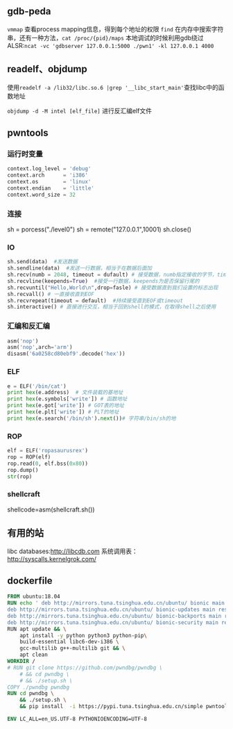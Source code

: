 ## gdb-peda
`vmmap`
查看process mapping信息，得到每个地址的权限
`find` 在内存中搜索字符串，还有一种方法，`cat /proc/{pid}/maps` 
本地调试的时候利用gdb绕过ALSR:`ncat -vc 'gdbserver 127.0.0.1:5000 ./pwn1' -kl 127.0.0.1 4000`
## readelf、objdump
使用`readelf -a /lib32/libc.so.6 |grep '__libc_start_main'`查找libc中的函数地址

`objdump -d -M intel [elf_file]` 进行反汇编elf文件

## pwntools

### 运行时变量
```py
context.log_level = 'debug'
context.arch      = 'i386'
context.os        = 'linux'
context.endian    = 'little'
context.word_size = 32
```

### 连接
sh = porcess("./level0")
sh = remote("127.0.0.1",10001)
sh.close()  
### IO

```py
sh.send(data)  #发送数据
sh.sendline(data)  #发送一行数据，相当于在数据后面加
sh.recv(numb = 2048, timeout = dufault) # 接受数据，numb指定接收的字节，timeout指定超时
sh.recvline(keepends=True)  #接受一行数据，keepends为是否保留行尾的
sh.recvuntil("Hello,World\n",drop=fasle) # 接受数据直到我们设置的标志出现
sh.recvall() # 一直接收直到EOF
sh.recvrepeat(timeout = default)  #持续接受直到EOF或timeout
sh.interactive() # 直接进行交互，相当于回到shell的模式，在取得shell之后使用
```
###  汇编和反汇编

```py
asm('nop')
asm('nop',arch='arm')
disasm('6a0258cd80ebf9'.decode('hex'))
```

### ELF

```py
e = ELF('/bin/cat')
print hex(e.address)  # 文件装载的基地址
print hex(e.symbols['write']) # 函数地址
print hex(e.got['write']) # GOT表的地址
print hex(e.plt['write']) # PLT的地址
print hex(e.search('/bin/sh').next())# 字符串/bin/sh的地
```

### ROP

```py
elf = ELF('ropasaurusrex')
rop = ROP(elf)
rop.read(0, elf.bss(0x80))
rop.dump()
str(rop)
```

### shellcraft
shellcode=asm(shellcraft.sh())

## 有用的站
libc databases:http://libcdb.com
系统调用表：http://syscalls.kernelgrok.com/

## dockerfile
```dockerfile
FROM ubuntu:18.04
RUN echo ' deb http://mirrors.tuna.tsinghua.edu.cn/ubuntu/ bionic main restricted universe multiverse \n \
deb http://mirrors.tuna.tsinghua.edu.cn/ubuntu/ bionic-updates main restricted universe multiverse \n \ 
deb http://mirrors.tuna.tsinghua.edu.cn/ubuntu/ bionic-backports main restricted universe multiverse \n \
deb http://mirrors.tuna.tsinghua.edu.cn/ubuntu/ bionic-security main restricted universe multiverse \n '> /etc/apt/sources.list && \
RUN apt update && \
    apt install -y python python3 python-pip\
    build-essential libc6-dev-i386 \
    gcc-multilib g++-multilib git && \
    apt clean 
WORKDIR /
# RUN git clone https://github.com/pwndbg/pwndbg \
    # && cd pwndbg \
    # && ./setup.sh \
COPY ./pwndbg pwndbg
RUN cd pwndbg \
    && ./setup.sh \
    && pip install  -i https://pypi.tuna.tsinghua.edu.cn/simple pwntools

ENV LC_ALL=en_US.UTF-8 PYTHONIOENCODING=UTF-8
```